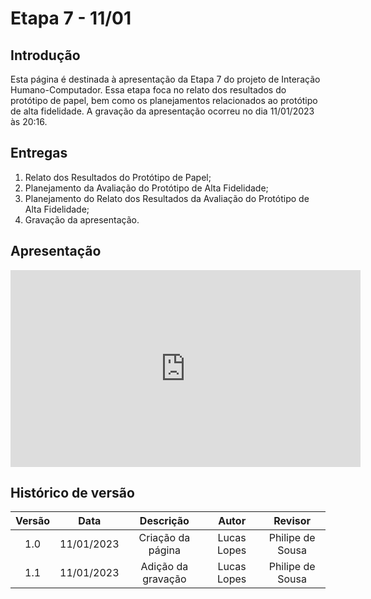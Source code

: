 # Etapa 7 - 11/01

## Introdução
Esta página é destinada à apresentação da Etapa 7 do projeto de Interação Humano-Computador. Essa etapa foca no relato dos resultados do protótipo de papel, bem como os planejamentos relacionados ao protótipo de alta fidelidade. A gravação da apresentação ocorreu no dia 11/01/2023 às 20:16.

## Entregas
<ol>
    <li>Relato dos Resultados do Protótipo de Papel;</li>
    <li>Planejamento da Avaliação do Protótipo de Alta Fidelidade;</li>
    <li>Planejamento do Relato dos Resultados da Avaliação do Protótipo de Alta Fidelidade;</li>
    <li>Gravação da apresentação.</li>
</ol>

## Apresentação
<iframe width="560" height="315" src="https://www.youtube.com/embed/xxrY9dq8uVw?start=6" title="YouTube video player" frameborder="0" allow="accelerometer; autoplay; clipboard-write; encrypted-media; gyroscope; picture-in-picture; web-share" allowfullscreen></iframe>

## Histórico de versão
| Versão | Data | Descrição | Autor | Revisor |
| :----: | :--: | :-------: | :---: | :-----: |
| 1.0 | 11/01/2023 | Criação da página | Lucas Lopes | Philipe de Sousa |
| 1.1 | 11/01/2023 | Adição da gravação | Lucas Lopes | Philipe de Sousa |
